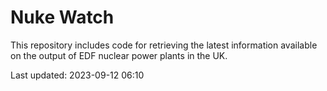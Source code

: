 # Nuke Watch

This repository includes code for retrieving the latest information available on the output of EDF nuclear power plants in the UK.

Last updated: 2023-09-12 06:10